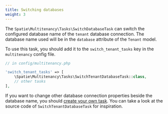```yaml
---
title: Switching databases
weight: 3
---
```


The `Spatie\Multitenancy\Tasks\SwitchDatabaseTask` can switch the configured database name of the `tenant` database connection. The database name used will be in the `database` attribute of the `Tenant` model.

To use this task, you should add it to the `switch_tenant_tasks` key in the `multitenancy` config file.

```php
// in config/multitenancy.php

'switch_tenant_tasks' => [
    \Spatie\Multitenancy\Tasks\SwitchTenantDatabaseTask::class,
    // other tasks
],
```

If you want to change other database connection properties beside the database name, you should [create your own task](/docs/laravel-multitenancy/v4/using-tasks-to-prepare-the-environment/creating-your-own-task/). You can take a look at the source code of `SwitchTenantDatabaseTask` for inspiration.
